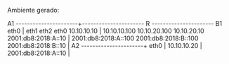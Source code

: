 Ambiente gerado:

   A1 ----------------------+---------------------- R ---------------------- B1
      eth0                  |                 eth1    eth2                     eth0
      10.10.10.10           |         10.10.10.100    10.10.20.100             10.10.20.10 
      2001:db8:2018:A::10   | 2001:db8:2018:A::100    2001:db8:2018:B::100     2001:db8:2018:B::10
                            |
   A2 ----------------------+
      eth0                  |
      10.10.10.20           |
      2001:db8:2018:A::10   |




